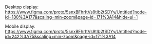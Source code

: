 Desktop display: https://www.figma.com/proto/5snxBFhrItVs9tIb2tSDYy/Untitled?node-id=180%3A177&scaling=min-zoom&page-id=171%3A14&hide-ui=1

Mobile display: https://www.figma.com/proto/5snxBFhrItVs9tIb2tSDYy/Untitled?node-id=242%3A75&scaling=min-zoom&page-id=171%3A14
